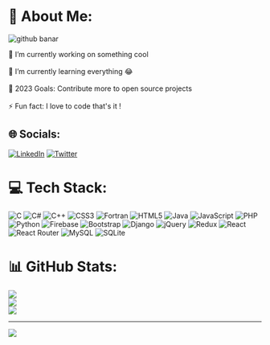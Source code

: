 

# 💫 About Me:

![github banar](https://github.com/virugamacoder/virugamacoder/assets/89926772/77eed379-0b6b-40d3-9240-4dfe20522e6e)

🔭 I’m currently working on something cool<br><br>🌱 I’m currently learning everything 😂<br><br>🎯 2023 Goals: Contribute more to open source projects<br><br>⚡ Fun fact: I love to code that's it !


## 🌐 Socials:
[![LinkedIn](https://img.shields.io/badge/LinkedIn-%230077B5.svg?logo=linkedin&logoColor=white)](https://linkedin.com/in/virugamacoder) [![Twitter](https://img.shields.io/badge/Twitter-%231DA1F2.svg?logo=Twitter&logoColor=white)](https://twitter.com/virugamacoder) 

# 💻 Tech Stack:
![C](https://img.shields.io/badge/c-%2300599C.svg?style=flat&logo=c&logoColor=white) ![C#](https://img.shields.io/badge/c%23-%23239120.svg?style=flat&logo=c-sharp&logoColor=white) ![C++](https://img.shields.io/badge/c++-%2300599C.svg?style=flat&logo=c%2B%2B&logoColor=white) ![CSS3](https://img.shields.io/badge/css3-%231572B6.svg?style=flat&logo=css3&logoColor=white) ![Fortran](https://img.shields.io/badge/Fortran-%23734F96.svg?style=flat&logo=fortran&logoColor=white) ![HTML5](https://img.shields.io/badge/html5-%23E34F26.svg?style=flat&logo=html5&logoColor=white) ![Java](https://img.shields.io/badge/java-%23ED8B00.svg?style=flat&logo=java&logoColor=white) ![JavaScript](https://img.shields.io/badge/javascript-%23323330.svg?style=flat&logo=javascript&logoColor=%23F7DF1E) ![PHP](https://img.shields.io/badge/php-%23777BB4.svg?style=flat&logo=php&logoColor=white) ![Python](https://img.shields.io/badge/python-3670A0?style=flat&logo=python&logoColor=ffdd54) ![Firebase](https://img.shields.io/badge/firebase-%23039BE5.svg?style=flat&logo=firebase) ![Bootstrap](https://img.shields.io/badge/bootstrap-%23563D7C.svg?style=flat&logo=bootstrap&logoColor=white) ![Django](https://img.shields.io/badge/django-%23092E20.svg?style=flat&logo=django&logoColor=white) ![jQuery](https://img.shields.io/badge/jquery-%230769AD.svg?style=flat&logo=jquery&logoColor=white) ![Redux](https://img.shields.io/badge/redux-%23593d88.svg?style=flat&logo=redux&logoColor=white) ![React](https://img.shields.io/badge/react-%2320232a.svg?style=flat&logo=react&logoColor=%2361DAFB) ![React Router](https://img.shields.io/badge/React_Router-CA4245?style=flat&logo=react-router&logoColor=white) ![MySQL](https://img.shields.io/badge/mysql-%2300f.svg?style=flat&logo=mysql&logoColor=white) ![SQLite](https://img.shields.io/badge/sqlite-%2307405e.svg?style=flat&logo=sqlite&logoColor=white)
# 📊 GitHub Stats:
![](https://github-readme-stats.vercel.app/api?username=virugamacoder&theme=dark&hide_border=true&include_all_commits=false&count_private=false)<br/>
![](https://github-readme-streak-stats.herokuapp.com/?user=virugamacoder&theme=dark&hide_border=true)<br/>
![](https://github-readme-stats.vercel.app/api/top-langs/?username=virugamacoder&theme=dark&hide_border=true&include_all_commits=false&count_private=false&layout=compact)

---
[![](https://visitcount.itsvg.in/api?id=virugamacoder&icon=0&color=0)](https://visitcount.itsvg.in)

<!-- Proudly created with GPRM ( https://gprm.itsvg.in ) -->
